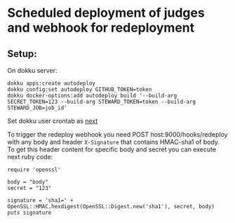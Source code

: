 Scheduled deployment of judges and webhook for redeployment
=========================

## Setup:
On dokku server:
```
dokku apps:create autodeploy
dokku config:set autodeploy GITHUB_TOKEN=token
dokku docker-options:add autodeploy build '--build-arg SECRET_TOKEN=123 --build-arg STEWARD_TOKEN=token --build-arg STEWARD_JOB=job_id'
```

Set dokku user crontab as [next](dokku_crontab)

To trigger the redeploy webhook you need POST host:9000/hooks/redeploy with any body and header `X-Signature` that contains HMAC-sha1 of body.
To get this header content for specific body and secret you can execute next ruby code:
```
require 'openssl'

body = "body"
secret = "123"

signature = 'sha1=' + OpenSSL::HMAC.hexdigest(OpenSSL::Digest.new('sha1'), secret, body)
puts signature
```

